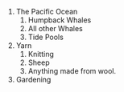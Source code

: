 1. The Pacific Ocean
    1. Humpback Whales
    2. All other Whales
    3. Tide Pools
2. Yarn
    1. Knitting
    2. Sheep
    3. Anything made from wool.
3. Gardening
